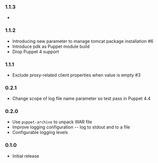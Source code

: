 ### 1.1.3
*

### 1.1.2
* Introducing new parameter to manage tomcat package installation #6
* Introduce pdk as Puppet module build
* Drop Puppet 4 support

### 1.1.1
* Exclude proxy-related client properties when value is empty #3

### 0.2.1
* Change scope of log file name parameter so test pass in Puppet 4.4

### 0.2.0
* Use `puppet-archive` to unpack WAR file
* Improve logging configuration -- log to stdout and to a file
* Configurable logging levels

### 0.1.0
* Initial release
